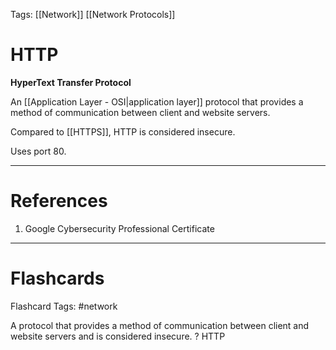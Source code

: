 Tags: [[Network]] [[Network Protocols]]
# HTTP

**HyperText Transfer Protocol**

An [[Application Layer - OSI|application layer]] protocol that provides a method of communication between client and website servers.

Compared to [[HTTPS]], HTTP is considered insecure.

Uses port 80.

---
# References

1. Google Cybersecurity Professional Certificate

---
# Flashcards

Flashcard Tags: #network 

A protocol that provides a method of communication between client and website servers and is considered insecure.
?
HTTP